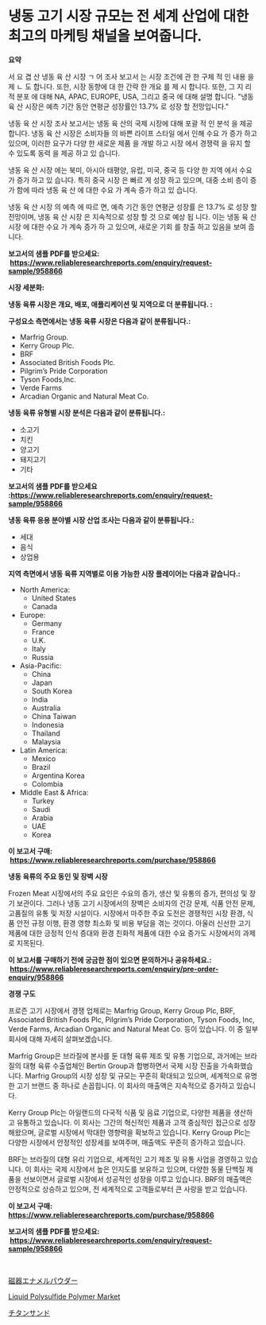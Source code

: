 <p><h1>냉동 고기 시장 규모는 전 세계 산업에 대한 최고의 마케팅 채널을 보여줍니다.</h1></p><p><strong>요약</strong></p>
<p><p>서 요 겹 산 냉동 육 산 시장 ㄱ 어 조사 보고서 는 시장 조건에 관 한 구체 적 인 내용 을 제 ㄴ 도 합니다. 또한, 시장 동향에 대 한 간략 한 개요 를 제 시 합니다. 또한, 그 지 리 적 분포 에 대해 NA, APAC, EUROPE, USA, 그리고 중국 에 대해 설명 합니다. "냉동 육 산 시장은 예측 기간 동안 연평균 성장률인 13.7% 로 성장 할 전망입니다." </p><p>냉동 육 산 시장 조사 보고서는 냉동 육 산의 국제 시장에 대해 포괄 적 인 분석 을 제공 합니다. 냉동 육 산 시장은 소비자들 의 바쁜 라이프 스타일 에서 인해 수요 가 증가 하고 있으며, 이러한 요구가 다양 한 새로운 제품 을 개발 하고 시장 에서 경쟁력 을 유지 할 수 있도록 동력 을 제공 하고 있 습니다.</p><p>냉동 육 산 시장 에는 북미, 아시아 태평양, 유럽, 미국, 중국 등 다양 한 지역 에서 수요 가 증가 하고 있 습니다. 특히 중국 시장 은 빠르 게 성장 하고 있으며, 대중 소비 층이 증가 함에 따라 냉동 육 산 에 대한 수요 가 계속 증가 하고 있 습니다.</p><p>냉동 육 산 시장 의 예측 에 따르 면, 예측 기간 동안 연평균 성장률 은 13.7% 로 성장 할 전망이며, 냉동 육 산 시장 은 지속적으로 성장 할 것 으로 예상 됩 니다. 이는 냉동 육 산 시장 에 대한 수요 가 계속 증가 하 고 있으며, 새로운 기회 를 창출 하고 있음을 보여 줍니다.</p></p>
<p><strong>보고서의 샘플 PDF를 받으세요: &nbsp;<a href="https://www.reliableresearchreports.com/enquiry/request-sample/958866">https://www.reliableresearchreports.com/enquiry/request-sample/958866</a></strong></p>
<p><strong>시장 세분화:</strong></p>
<p><strong> 냉동 육류 시장은 개요, 배포, 애플리케이션 및 지역으로 더 분류됩니다. :</strong></p>
<p><strong>구성요소 측면에서는 냉동 육류 시장은 다음과 같이 분류됩니다.:</strong></p>
<p><ul><li>Marfrig Group.</li><li>Kerry Group Plc.</li><li>BRF</li><li>Associated British Foods Plc.</li><li>Pilgrim’s Pride Corporation</li><li>Tyson Foods,Inc.</li><li>Verde Farms</li><li>Arcadian Organic and Natural Meat Co.</li></ul></p>
<p><strong> 냉동 육류 유형별 시장 분석은 다음과 같이 분류됩니다.:</strong></p>
<p><ul><li>소고기</li><li>치킨</li><li>양고기</li><li>돼지고기</li><li>기타</li></ul></p>
<p><strong>보고서의 샘플 PDF를 받으세요 :<a href="https://www.reliableresearchreports.com/enquiry/request-sample/958866">https://www.reliableresearchreports.com/enquiry/request-sample/958866</a></strong></p>
<p><strong> 냉동 육류 응용 분야별 시장 산업 조사는 다음과 같이 분류됩니다.:</strong></p>
<p><ul><li>세대</li><li>음식</li><li>상업용</li></ul></p>
<p><strong>지역 측면에서 냉동 육류 지역별로 이용 가능한 시장 플레이어는 다음과 같습니다.:</strong></p>
<p><ul>
    <li>
        North America:
        <ul>
            <li>United States</li>
            <li>Canada</li>
        </ul>
    </li>
    <li>
        Europe:
        <ul>
            <li>Germany</li>
            <li>France</li>
            <li>U.K.</li>
            <li>Italy</li>
            <li>Russia</li>
        </ul>
    </li>
    <li>
        Asia-Pacific:
        <ul>
            <li>China</li>
            <li>Japan</li>
            <li>South Korea</li>
            <li>India</li>
            <li>Australia</li>
            <li>China Taiwan</li>
            <li>Indonesia</li>
            <li>Thailand</li>
            <li>Malaysia</li>
        </ul>
    </li>
    <li>
        Latin America:
        <ul>
            <li>Mexico</li>
            <li>Brazil</li>
            <li>Argentina Korea</li>
            <li>Colombia</li>
        </ul>
    </li>
    <li>
        Middle East & Africa:
        <ul>
            <li>Turkey</li>
            <li>Saudi</li>
            <li>Arabia</li>
            <li>UAE</li>
            <li>Korea</li>
        </ul>
    </li>
    </ul></p>
<p><strong>이 보고서 구매: &nbsp;<a href="https://www.reliableresearchreports.com/purchase/958866">https://www.reliableresearchreports.com/purchase/958866</a></strong></p>
<p><strong>냉동 육류의 주요 동인 및 장벽 시장</strong></p>
<p><p>Frozen Meat 시장에서의 주요 요인은 수요의 증가, 생산 및 유통의 증가, 편의성 및 장기 보관이다. 그러나 냉동 고기 시장에서의 장벽은 소비자의 건강 문제, 식품 안전 문제, 고품질의 유통 및 저장 시설이다. 시장에서 마주한 주요 도전은 경쟁적인 시장 환경, 식품 안전 규정 이행, 환경 영향 최소화 및 비용 부담을 겪는 것이다. 아울러 신선한 고기 제품에 대한 긍정적 인식 증대와 환경 친화적 제품에 대한 수요 증가도 시장에서의 과제로 지목된다.</p></p>
<p><strong>이 보고서를 구매하기 전에 궁금한 점이 있으면 문의하거나 공유하세요.: &nbsp;<a href="https://www.reliableresearchreports.com/enquiry/pre-order-enquiry/958866">https://www.reliableresearchreports.com/enquiry/pre-order-enquiry/958866</a></strong></p>
<p><strong>경쟁 구도</strong></p>
<p><p>프로즌 고기 시장에서 경쟁 업체로는 Marfrig Group, Kerry Group Plc, BRF, Associated British Foods Plc, Pilgrim’s Pride Corporation, Tyson Foods, Inc, Verde Farms, Arcadian Organic and Natural Meat Co. 등이 있습니다. 이 중 일부 회사에 대해 자세히 살펴보겠습니다.</p><p>Marfrig Group은 브라질에 본사를 둔 대형 육류 제조 및 유통 기업으로, 과거에는 브라질의 대형 육류 수출업체인 Bertin Group과 합병하면서 국제 시장 진출을 가속화했습니다. Marfrig Group의 시장 성장 및 규모는 꾸준히 확대되고 있으며, 세계적으로 유명한 고기 브랜드 중 하나로 손꼽힙니다. 이 회사의 매출액은 지속적으로 증가하고 있습니다.</p><p>Kerry Group Plc는 아일랜드의 다국적 식품 및 음료 기업으로, 다양한 제품을 생산하고 유통하고 있습니다. 이 회사는 그간의 혁신적인 제품과 고객 중심적인 접근으로 성장해왔으며, 글로벌 시장에서 막대한 영향력을 확보하고 있습니다. Kerry Group Plc는 다양한 시장에서 안정적인 성장세를 보여주며, 매출액도 꾸준히 증가하고 있습니다.</p><p>BRF는 브라질의 대형 유리 기업으로, 세계적인 고기 제조 및 유통 사업을 경영하고 있습니다. 이 회사는 국제 시장에서 높은 인지도를 보유하고 있으며, 다양한 동물 단백질 제품을 선보이면서 글로벌 시장에서 성공적인 성장을 이루고 있습니다. BRF의 매출액은 안정적으로 상승하고 있으며, 전 세계적으로 고객들로부터 큰 사랑을 받고 있습니다.</p></p>
<p><strong>이 보고서 구매: &nbsp; <a href="https://www.reliableresearchreports.com/purchase/958866">https://www.reliableresearchreports.com/purchase/958866</a></strong></p>
<p><strong>보고서의 샘플 PDF를 받으세요: &nbsp;<a href="https://www.reliableresearchreports.com/enquiry/request-sample/958866">https://www.reliableresearchreports.com/enquiry/request-sample/958866</a></strong><strong></strong></p>
<p>&nbsp;</p>
<p><p><a href="https://github.com/EstaSprer20231/Market-Research-Report-List-1/blob/main/647638312409.md">磁器エナメルパウダー</a></p><p><a href="https://extreme-scabiosa-c81.notion.site/Liquid-Polysulfide-Polymer-Market-Size-and-Growth-Market-Segmentation-Regional-and-Country-Breakdo-a620f097c15f400c9c1ca270a8e098fb">Liquid Polysulfide Polymer Market</a></p><p><a href="https://github.com/vlcostes/Market-Research-Report-List-1/blob/main/149816312408.md">チタンサンド</a></p></p>